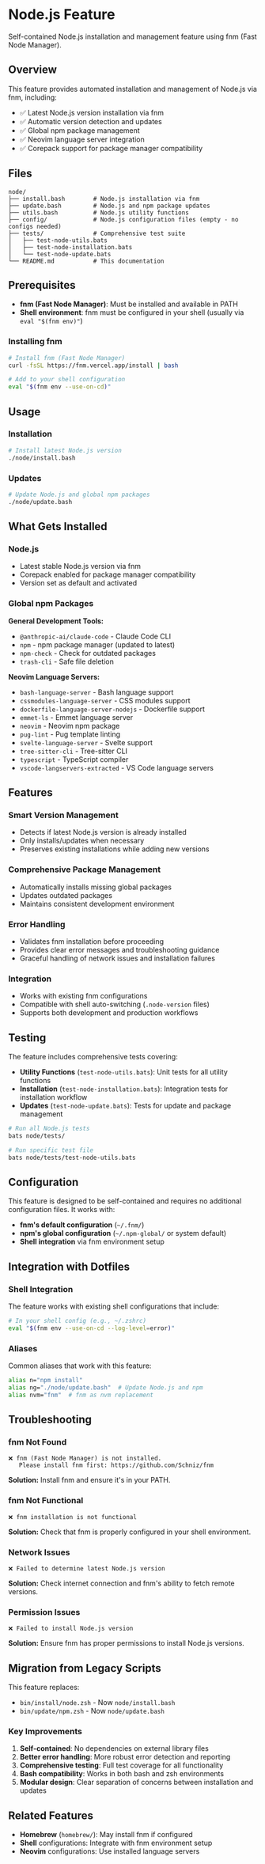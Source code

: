 # Node.js Feature

Self-contained Node.js installation and management feature using fnm (Fast Node Manager).

## Overview

This feature provides automated installation and management of Node.js via fnm, including:

- ✅ Latest Node.js version installation via fnm
- ✅ Automatic version detection and updates
- ✅ Global npm package management
- ✅ Neovim language server integration
- ✅ Corepack support for package manager compatibility

## Files

```
node/
├── install.bash        # Node.js installation via fnm
├── update.bash         # Node.js and npm package updates
├── utils.bash          # Node.js utility functions
├── config/             # Node.js configuration files (empty - no configs needed)
├── tests/              # Comprehensive test suite
│   ├── test-node-utils.bats
│   ├── test-node-installation.bats
│   └── test-node-update.bats
└── README.md           # This documentation
```

## Prerequisites

- **fnm (Fast Node Manager)**: Must be installed and available in PATH
- **Shell environment**: fnm must be configured in your shell (usually via `eval "$(fnm env)"`)

### Installing fnm

```bash
# Install fnm (Fast Node Manager)
curl -fsSL https://fnm.vercel.app/install | bash

# Add to your shell configuration
eval "$(fnm env --use-on-cd)"
```

## Usage

### Installation

```bash
# Install latest Node.js version
./node/install.bash
```

### Updates

```bash
# Update Node.js and global npm packages
./node/update.bash
```

## What Gets Installed

### Node.js
- Latest stable Node.js version via fnm
- Corepack enabled for package manager compatibility
- Version set as default and activated

### Global npm Packages

**General Development Tools:**
- `@anthropic-ai/claude-code` - Claude Code CLI
- `npm` - npm package manager (updated to latest)
- `npm-check` - Check for outdated packages
- `trash-cli` - Safe file deletion

**Neovim Language Servers:**
- `bash-language-server` - Bash language support
- `cssmodules-language-server` - CSS modules support
- `dockerfile-language-server-nodejs` - Dockerfile support
- `emmet-ls` - Emmet language server
- `neovim` - Neovim npm package
- `pug-lint` - Pug template linting
- `svelte-language-server` - Svelte support
- `tree-sitter-cli` - Tree-sitter CLI
- `typescript` - TypeScript compiler
- `vscode-langservers-extracted` - VS Code language servers

## Features

### Smart Version Management
- Detects if latest Node.js version is already installed
- Only installs/updates when necessary
- Preserves existing installations while adding new versions

### Comprehensive Package Management
- Automatically installs missing global packages
- Updates outdated packages
- Maintains consistent development environment

### Error Handling
- Validates fnm installation before proceeding
- Provides clear error messages and troubleshooting guidance
- Graceful handling of network issues and installation failures

### Integration
- Works with existing fnm configurations
- Compatible with shell auto-switching (`.node-version` files)
- Supports both development and production workflows

## Testing

The feature includes comprehensive tests covering:

- **Utility Functions** (`test-node-utils.bats`): Unit tests for all utility functions
- **Installation** (`test-node-installation.bats`): Integration tests for installation workflow
- **Updates** (`test-node-update.bats`): Tests for update and package management

```bash
# Run all Node.js tests
bats node/tests/

# Run specific test file
bats node/tests/test-node-utils.bats
```

## Configuration

This feature is designed to be self-contained and requires no additional configuration files. It works with:

- **fnm's default configuration** (`~/.fnm/`)
- **npm's global configuration** (`~/.npm-global/` or system default)
- **Shell integration** via fnm environment setup

## Integration with Dotfiles

### Shell Integration

The feature works with existing shell configurations that include:

```bash
# In your shell config (e.g., ~/.zshrc)
eval "$(fnm env --use-on-cd --log-level=error)"
```

### Aliases

Common aliases that work with this feature:

```bash
alias n="npm install"
alias ng="./node/update.bash"  # Update Node.js and npm
alias nvm="fnm"  # fnm as nvm replacement
```

## Troubleshooting

### fnm Not Found
```
❌ fnm (Fast Node Manager) is not installed.
   Please install fnm first: https://github.com/Schniz/fnm
```

**Solution:** Install fnm and ensure it's in your PATH.

### fnm Not Functional
```
❌ fnm installation is not functional
```

**Solution:** Check that fnm is properly configured in your shell environment.

### Network Issues
```
❌ Failed to determine latest Node.js version
```

**Solution:** Check internet connection and fnm's ability to fetch remote versions.

### Permission Issues
```
❌ Failed to install Node.js version
```

**Solution:** Ensure fnm has proper permissions to install Node.js versions.

## Migration from Legacy Scripts

This feature replaces:
- `bin/install/node.zsh` - Now `node/install.bash`
- `bin/update/npm.zsh` - Now `node/update.bash`

### Key Improvements

1. **Self-contained**: No dependencies on external library files
2. **Better error handling**: More robust error detection and reporting
3. **Comprehensive testing**: Full test coverage for all functionality
4. **Bash compatibility**: Works in both bash and zsh environments
5. **Modular design**: Clear separation of concerns between installation and updates

## Related Features

- **Homebrew** (`homebrew/`): May install fnm if configured
- **Shell** configurations: Integrate with fnm environment setup
- **Neovim** configurations: Use installed language servers
